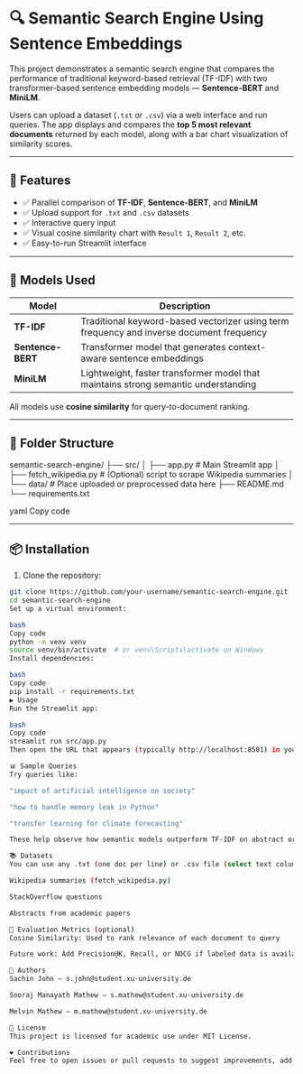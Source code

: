 # 🔍 Semantic Search Engine Using Sentence Embeddings

This project demonstrates a semantic search engine that compares the performance of traditional keyword-based retrieval (TF-IDF) with two transformer-based sentence embedding models — **Sentence-BERT** and **MiniLM**.

Users can upload a dataset (`.txt` or `.csv`) via a web interface and run queries. The app displays and compares the **top 5 most relevant documents** returned by each model, along with a bar chart visualization of similarity scores.

---

## 🚀 Features

- ✅ Parallel comparison of **TF-IDF**, **Sentence-BERT**, and **MiniLM**
- ✅ Upload support for `.txt` and `.csv` datasets
- ✅ Interactive query input
- ✅ Visual cosine similarity chart with `Result 1`, `Result 2`, etc.
- ✅ Easy-to-run Streamlit interface

---

## 🧠 Models Used

| Model          | Description |
|----------------|-------------|
| **TF-IDF**     | Traditional keyword-based vectorizer using term frequency and inverse document frequency |
| **Sentence-BERT** | Transformer model that generates context-aware sentence embeddings |
| **MiniLM**     | Lightweight, faster transformer model that maintains strong semantic understanding |

All models use **cosine similarity** for query-to-document ranking.

---

## 📂 Folder Structure

semantic-search-engine/
├── src/
│ ├── app.py # Main Streamlit app
│ ├── fetch_wikipedia.py # (Optional) script to scrape Wikipedia summaries
│ └── data/ # Place uploaded or preprocessed data here
├── README.md
└── requirements.txt

yaml
Copy code

---

## 📦 Installation

1. Clone the repository:

```bash
git clone https://github.com/your-username/semantic-search-engine.git
cd semantic-search-engine
Set up a virtual environment:

bash
Copy code
python -m venv venv
source venv/bin/activate  # or venv\Scripts\activate on Windows
Install dependencies:

bash
Copy code
pip install -r requirements.txt
▶️ Usage
Run the Streamlit app:

bash
Copy code
streamlit run src/app.py
Then open the URL that appears (typically http://localhost:8501) in your browser.

📊 Sample Queries
Try queries like:

"impact of artificial intelligence on society"

"how to handle memory leak in Python"

"transfer learning for climate forecasting"

These help observe how semantic models outperform TF-IDF on abstract or complex queries.

📚 Datasets
You can use any .txt (one doc per line) or .csv file (select text column). Example sources:

Wikipedia summaries (fetch_wikipedia.py)

StackOverflow questions

Abstracts from academic papers

🧪 Evaluation Metrics (optional)
Cosine Similarity: Used to rank relevance of each document to query

Future work: Add Precision@K, Recall, or NDCG if labeled data is available

🙌 Authors
Sachin John — s.john@student.xu-university.de

Sooraj Manayath Mathew — s.mathew@student.xu-university.de

Melvin Mathew — m.mathew@student.xu-university.de

📜 License
This project is licensed for academic use under MIT License.

❤️ Contributions
Feel free to open issues or pull requests to suggest improvements, add features, or optimize performance.
